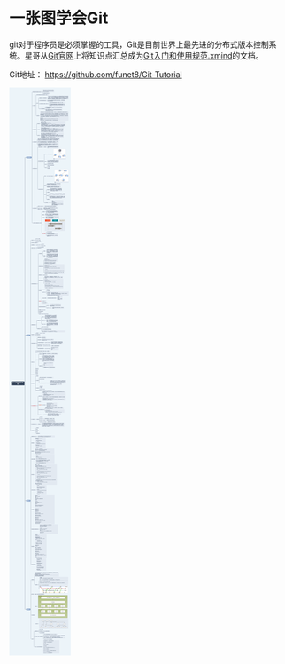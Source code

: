 # 一张图学会Git

git对于程序员是必须掌握的工具，Git是目前世界上最先进的分布式版本控制系统。星哥从[Git官网](https://git-scm.com/book/zh/v2/)上将知识点汇总成为[Git入门和使用规范.xmind](https://github.com/funet8/Git-Tutorial/blob/main/doc/Git%E5%85%A5%E9%97%A8%E5%92%8C%E4%BD%BF%E7%94%A8%E8%A7%84%E8%8C%83.xmind)的文档。

Git地址： https://github.com/funet8/Git-Tutorial



![Git入门和使用规范@星哥](images/Git入门和使用规范@星哥-16467965471634.png)


